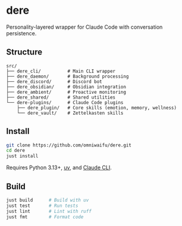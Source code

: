 # dere

Personality-layered wrapper for Claude Code with conversation persistence.

## Structure

```
src/
├── dere_cli/          # Main CLI wrapper
├── dere_daemon/       # Background processing
├── dere_discord/      # Discord bot
├── dere_obsidian/     # Obsidian integration
├── dere_ambient/      # Proactive monitoring
├── dere_shared/       # Shared utilities
└── dere-plugins/      # Claude Code plugins
    ├── dere_plugin/   # Core skills (emotion, memory, wellness)
    └── dere_vault/    # Zettelkasten skills
```

## Install

```bash
git clone https://github.com/omniwaifu/dere.git
cd dere
just install
```

Requires Python 3.13+, [uv](https://github.com/astral-sh/uv), and [Claude CLI](https://github.com/anthropics/claude-cli).

## Build

```bash
just build      # Build with uv
just test       # Run tests
just lint       # Lint with ruff
just fmt        # Format code
```
